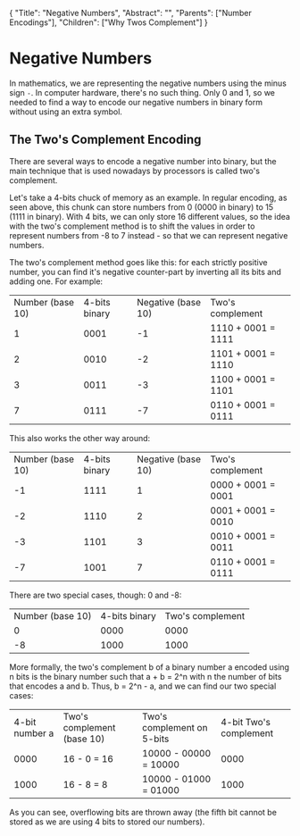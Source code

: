 {
    "Title": "Negative Numbers",
    "Abstract": "",
    "Parents": ["Number Encodings"],
    "Children": ["Why Twos Complement"]
}

# Negative Numbers

In mathematics, we are representing the negative numbers using the minus sign `-`. In computer hardware, there's no such thing. Only 0 and 1, so we needed to find a way to encode our negative numbers in binary form without using an extra symbol.

## The Two's Complement Encoding

There are several ways to encode a negative number into binary, but the main technique that is used nowadays by processors is called two's complement.

Let's take a 4-bits chuck of memory as an example. In regular encoding, as seen above, this chunk can store numbers from 0 (0000 in binary) to 15 (1111 in binary). With 4 bits, we can only store 16 different values, so the idea with the two's complement method is to shift the values in order to represent numbers from -8 to 7 instead - so that we can represent negative numbers.

The two's complement method goes like this: for each strictly positive number, you can find it's negative counter-part by inverting all its bits and adding one. For example:

<table>
	<tr>
		<td>Number (base 10)</td>
		<td>4-bits binary</td>
		<td>Negative (base 10)</td>
		<td>Two's complement</td>
	</tr>
	<tr>
		<td>1</td>
		<td>0001</td>
		<td>-1</td>
		<td>1110 + 0001 = 1111</td>
	</tr>
	<tr>
		<td>2</td>
		<td>0010</td>
		<td>-2</td>
		<td>1101 + 0001 = 1110</td>
	</tr>
	<tr>
		<td>3</td>
		<td>0011</td>
		<td>-3</td>
		<td>1100 + 0001 = 1101</td>
	</tr>
	<tr>
		<td>7</td>
		<td>0111</td>
		<td>-7</td>
		<td>0110 + 0001 = 0111</td>
	</tr>
</table>


This also works the other way around:

<table>
	<tr>
		<td>Number (base 10)</td>
		<td>4-bits binary</td>
		<td>Negative (base 10)</td>
		<td>Two's complement</td>
	</tr>
	<tr>
		<td>-1</td>
		<td>1111</td>
		<td>1</td>
		<td>0000 + 0001 = 0001</td>
	</tr>
	<tr>
		<td>-2</td>
		<td>1110</td>
		<td>2</td>
		<td>0001 + 0001 = 0010</td>
	</tr>
	<tr>
		<td>-3</td>
		<td>1101</td>
		<td>3</td>
		<td>0010 + 0001 = 0011</td>
	</tr>
	<tr>
		<td>-7</td>
		<td>1001</td>
		<td>7</td>
		<td>0110 + 0001 = 0111</td>
	</tr>
</table>

There are two special cases, though: 0 and -8:

<table>
	<tr>
		<td>Number (base 10)</td>
		<td>4-bits binary</td>
		<td>Two's complement</td>
	</tr>
	<tr>
		<td>0</td>
		<td>0000</td>
		<td>0000</td>
	</tr>
	<tr>
		<td>-8</td>
		<td>1000</td>
		<td>1000</td>
	</tr>
</table>

More formally, the two's complement b of a binary number a encoded using n bits is the binary number such that a + b = 2^n with n the number of bits that encodes a and b. Thus, b = 2^n - a, and we can find our two special cases:

<table>
	<tr>
		<td>4-bit number a</td>
		<td>Two's complement (base 10)</td>
		<td>Two's complement on 5-bits</td>
		<td>4-bit Two's complement</td>
	</tr>
	<tr>
		<td>0000</td>
		<td>16 - 0 = 16</td>
		<td>10000 - 00000 = 10000</td>
		<td>0000</td>
	</tr>
	<tr>
		<td>1000</td>
		<td>16 - 8 = 8</td>
		<td>10000 - 01000 = 01000</td>
		<td>1000</td>
	</tr>
</table>

As you can see, overflowing bits are thrown away (the fifth bit cannot be stored as we are using 4 bits to stored our numbers).


















